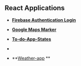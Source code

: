 ## React Applications

- **[Firebase Authentication Login](https://react-applications.onrender.com)**  

- **[Google Maps Marker](https://google-marker.onrender.com)**  

- **[To-do-App-States](https://to-do-app-states.onrender.com)**
- 
- **[Weather-app](https://weather-app-demo-6ta0.onrender.com/) **
  
